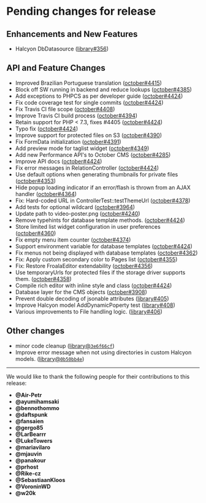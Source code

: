 # Pending changes for release

## Enhancements and New Features
- Halcyon DbDatasource ([library#356](https://github.com/octobercms/library/pull/356))

## API and Feature Changes
- Improved Brazilian Portuguese translation ([october#4415](https://github.com/octobercms/october/pull/4415))
- Block off SW running in backend and reduce lookups ([october#4385](https://github.com/octobercms/october/pull/4385))
- Add exceptions to PHPCS as per developer guide ([october#4424](https://github.com/octobercms/october/pull/4424))
- Fix code coverage test for single commits ([october#4424](https://github.com/octobercms/october/pull/4424))
- Fix Travis CI file scope ([october#4408](https://github.com/octobercms/october/pull/4408))
- Improve Travis CI build process ([october#4394](https://github.com/octobercms/october/pull/4394))
- Retain support for PHP < 7.3, fixes #4405 ([october#4424](https://github.com/octobercms/october/pull/4424))
- Typo fix ([october#4424](https://github.com/octobercms/october/pull/4424))
- Improve support for protected files on S3 ([october#4390](https://github.com/octobercms/october/pull/4390))
- Fix FormData initialization ([october#4391](https://github.com/octobercms/october/pull/4391))
- Add preview mode for taglist widget ([october#4349](https://github.com/octobercms/october/pull/4349))
- Add new Performance API's to October CMS ([october#4285](https://github.com/octobercms/october/pull/4285))
- Improve API docs ([october#4424](https://github.com/octobercms/october/pull/4424))
- Fix error messages in RelationController ([october#4424](https://github.com/octobercms/october/pull/4424))
- Use default options when generating thumbnails for private files ([october#4353](https://github.com/octobercms/october/pull/4353))
- Hide popup loading indicator if an error/flash is thrown from an AJAX handler ([october#4364](https://github.com/octobercms/october/pull/4364))
- Fix: Hard-coded URL in ControllerTest::testThemeUrl ([october#4378](https://github.com/octobercms/october/pull/4378))
- Add tests for optional wildcard ([october#3964](https://github.com/octobercms/october/pull/3964))
- Update path to video-poster.png ([october#4240](https://github.com/octobercms/october/pull/4240))
- Remove typehints for database template methods. ([october#4424](https://github.com/octobercms/october/pull/4424))
- Store limited list widget configuration in user preferences ([october#4360](https://github.com/octobercms/october/pull/4360))
- Fix empty menu item counter ([october#4374](https://github.com/octobercms/october/pull/4374))
- Support environment variable for database templates ([october#4424](https://github.com/octobercms/october/pull/4424))
- Fix menus not being displayed with database templates ([october#4362](https://github.com/octobercms/october/pull/4362))
- Fix: Apply custom secondary color to Pages list ([october#4355](https://github.com/octobercms/october/pull/4355))
- Fix: Restore FroalaEditor extendability ([october#4356](https://github.com/octobercms/october/pull/4356))
- Use temporaryUrls for protected files if the storage driver supports them.  ([october#4358](https://github.com/octobercms/october/pull/4358))
- Compile rich editor with inline style and class ([october#4424](https://github.com/octobercms/october/pull/4424))
- Database layer for the CMS objects ([october#3908](https://github.com/octobercms/october/pull/3908))
- Prevent double decoding of jsonable attributes ([library#405](https://github.com/octobercms/library/pull/405))
- Improve Halcyon model AddDynamicPoperty test ([library#408](https://github.com/octobercms/library/pull/408))
- Various improvements to File handling logic.  ([library#406](https://github.com/octobercms/library/pull/406))

## Other changes
- minor code cleanup ([library@`3e6f66cf`](https://github.com/octobercms/library/commit/3e6f66cfafe9d09f45594cda87744531b410386d))
- Improve error message when not using directories in custom Halcyon models. ([library@`0b50bb4e`](https://github.com/octobercms/library/commit/0b50bb4ef6f2294def6f9191808f16a95effacc0))

---

We would like to thank the following people for their contributions to this release:

- **@Air-Petr**
- **@ayumihamsaki**
- **@bennothommo**
- **@daftspunk**
- **@fansaien**
- **@gergo85**
- **@LarBearrr**
- **@LukeTowers**
- **@mariavilaro**
- **@mjauvin**
- **@panakour**
- **@prhost**
- **@Rike-cz**
- **@SebastiaanKloos**
- **@VoroninWD**
- **@w20k**